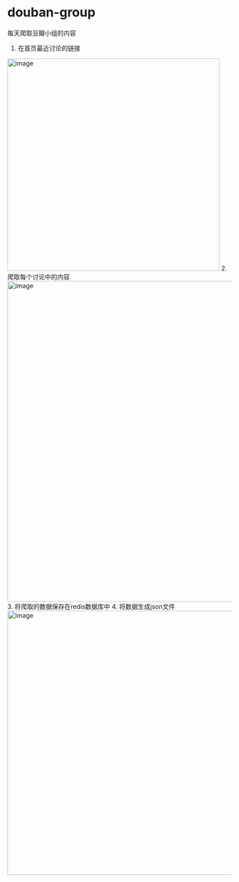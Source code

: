 # douban-group
每天爬取豆瓣小组的内容

1. 在首页最近讨论的链接
<img width="477" alt="image" src="https://user-images.githubusercontent.com/115222128/215251954-011b798e-9941-4b04-8578-6f5b52763364.png">
2. 爬取每个讨论中的内容
<img width="721" alt="image" src="https://user-images.githubusercontent.com/115222128/215251940-990a9141-3636-411d-a6e1-fb3ffca1917a.png">
3. 将爬取的数据保存在redis数据库中
4. 将数据生成json文件
<img width="594" alt="image" src="https://user-images.githubusercontent.com/115222128/215252104-9f1e28d9-c03b-45a9-a779-80145c96f789.png">



